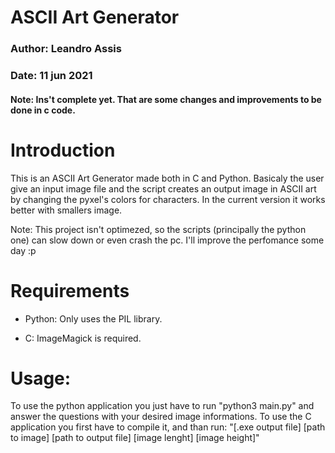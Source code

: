 # ASCII Art Generator
### Author: Leandro Assis
### Date: 11 jun 2021
#### Note: Ins't complete yet. That are some changes and improvements to be done in c code.

# Introduction

This is an ASCII Art Generator made both in C and Python. Basicaly the user give an input image file and the script creates an output image in ASCII art by changing the pyxel's colors for characters. In the current version it works better with smallers image.

Note: This project isn't optimezed, so the scripts (principally the python one) can slow down or even crash the pc. I'll improve the perfomance some day :p

# Requirements

- Python:
    Only uses the PIL library.

- C:
    ImageMagick is required.

# Usage:

To use the python application you just have to run "python3 main.py" and answer the questions with your desired image informations.
To use the C application you first have to compile it, and than run:
    "[.exe output file] [path to image] [path to output file] [image lenght] [image height]"